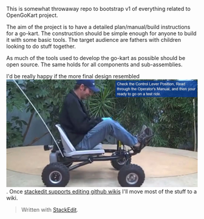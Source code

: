This is somewhat throwaway repo to bootstrap v1 of everything related to OpenGoKart project.

The aim of the project is to have a detailed plan/manual/build instructions for a go-kart. The construction should be simple enough for anyone to build it with some basic tools. The target audience are fathers with children looking to do stuff together.

As much of the tools used to develop the go-kart as possible should be open source. The same holds for all components and sub-assemblies.

I'd be really happy if the more final design resembled 
![goped trail ripper](goped-trail-ripper.jpg).
Once [stackedit supports editing github wikis](https://github.com/benweet/stackedit/issues/1141) I'll move most of the stuff to a wiki.

> Written with [StackEdit](https://stackedit.io/).
<!--stackedit_data:
eyJoaXN0b3J5IjpbMTA5NDI4ODEyNF19
-->